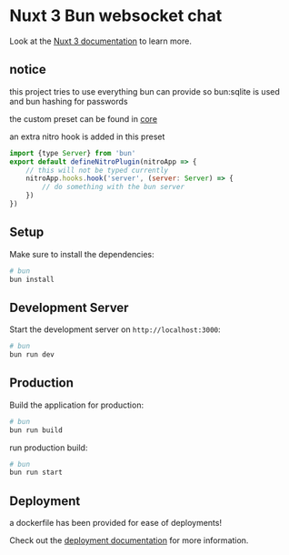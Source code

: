 # Nuxt 3 Bun websocket chat

Look at the [Nuxt 3 documentation](https://nuxt.com/docs/getting-started/introduction) to learn more.

## notice
this project tries to use everything bun can provide so bun:sqlite is used and bun hashing for passwords

the custom preset can be found in [core](./server/core)

an extra nitro hook is added in this preset
```javascript
import {type Server} from 'bun'
export default defineNitroPlugin(nitroApp => {
    // this will not be typed currently
    nitroApp.hooks.hook('server', (server: Server) => {
        // do something with the bun server
    })
})
```

## Setup

Make sure to install the dependencies:

```bash
# bun
bun install
```

## Development Server

Start the development server on `http://localhost:3000`:

```bash
# bun
bun run dev
```

## Production

Build the application for production:

```bash
# bun
bun run build
```

run production build:

```bash
# bun
bun run start
```

## Deployment
a dockerfile has been provided for ease of deployments!

Check out the [deployment documentation](https://nuxt.com/docs/getting-started/deployment) for more information.
